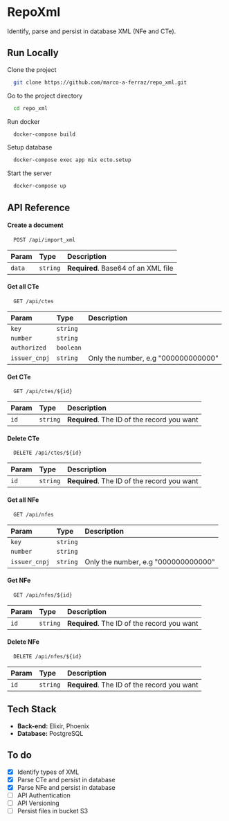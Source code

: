 # RepoXml

Identify, parse and persist in database XML (NFe and CTe).

## Run Locally

Clone the project

```bash
  git clone https://github.com/marco-a-ferraz/repo_xml.git
```

Go to the project directory

```bash
  cd repo_xml
```

Run docker

```bash
  docker-compose build
```

Setup database

```bash
  docker-compose exec app mix ecto.setup
```

Start the server
```bash
  docker-compose up
```

## API Reference

#### Create a document

```http
  POST /api/import_xml
```

| Param   | Type       | Description                           |
| :---------- | :--------- | :---------------------------------- |
| `data` | `string` | **Required**. Base64 of an XML file |


#### Get all CTe

```http
  GET /api/ctes
```

| Param   | Type       | Description                                   |
| :---------- | :--------- | :------------------------------------------ |
| `key`      | `string` |   |
| `number`      | `string` |   |
| `authorized` | `boolean` | |
| `issuer_cnpj` | `string` | Only the number, e.g "000000000000"|


#### Get CTe

```http
  GET /api/ctes/${id}
```

| Param   | Type       | Description                                   |
| :---------- | :--------- | :------------------------------------------ |
| `id`      | `string` | **Required**. The ID of the record you want |

#### Delete CTe

```http
  DELETE /api/ctes/${id}
```

| Param   | Type       | Description                                   |
| :---------- | :--------- | :------------------------------------------ |
| `id`      | `string` | **Required**. The ID of the record you want |

#### Get all NFe

```http
  GET /api/nfes
```

| Param   | Type       | Description                                   |
| :---------- | :--------- | :------------------------------------------ |
| `key`      | `string` |   |
| `number`      | `string` |   |
| `issuer_cnpj` | `string` | Only the number, e.g "000000000000"|


#### Get NFe

```http
  GET /api/nfes/${id}
```

| Param   | Type       | Description                                   |
| :---------- | :--------- | :------------------------------------------ |
| `id`      | `string` | **Required**. The ID of the record you want |

#### Delete NFe

```http
  DELETE /api/nfes/${id}
```

| Param   | Type       | Description                                   |
| :---------- | :--------- | :------------------------------------------ |
| `id`      | `string` | **Required**. The ID of the record you want |



## Tech Stack

* **Back-end:** Elixir, Phoenix
* **Database:** PostgreSQL


## To do
- [x]   Identify types of XML
- [x]   Parse CTe and persist in database
- [x]   Parse NFe and persist in database
- [ ]   API Authentication
- [ ]   API Versioning
- [ ]   Persist files in bucket S3